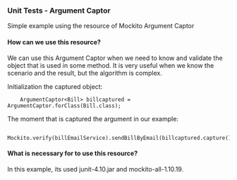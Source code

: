 ### Unit Tests - Argument Captor
Simple example using the resource of Mockito Argument Captor

#### How can we use this resource?
We can use this Argument Captor when we need to know and validate the object that is used in some method. It is very useful when we know the scenario and the result, but the algorithm is complex. 

Initialization the captured object:
```
    ArgumentCaptor<Bill> billcaptured = ArgumentCaptor.forClass(Bill.class);
```
The moment that is captured the argument in our example:
```
    Mockito.verify(billEmailService).sendBillByEmail(billcaptured.capture());
```

#### What is necessary for to use this resource?
In this example, its used junit-4.10.jar and mockito-all-1.10.19. 
